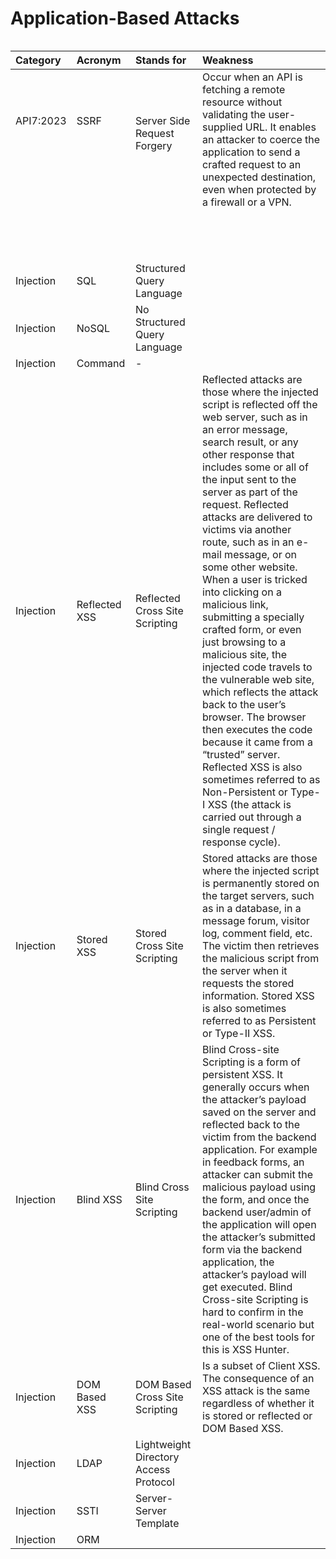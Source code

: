 <h1>Application-Based Attacks</h1>


<table class="center">
  

|Category |Acronym       |Stands for                    |Weakness                 |
|:--------------|:-------------|:-----------------------------|:------------------------|
| API7:2023<br><br><br><br><br><br><br><br>| SSRF<br><br><br><br><br><br><br><br>| Server Side Request Forgery<br><br><br><br><br><br>| Occur when an API is fetching a remote resource without validating the user-supplied URL. It enables an attacker to coerce the application to send a crafted request to an unexpected destination, even when protected by a firewall or a VPN.<br><br><br><br><br>|  |
| Injection        | SQL            | Structured Query Language              |
| Injection        | NoSQL          | No Structured Query Language           |
| Injection        | Command        | -                                      |
| Injection        | Reflected XSS  | Reflected Cross Site Scripting         | Reflected attacks are those where the injected script is reflected off the web server, such as in an error message, search result, or any other response that includes some or all of the input sent to the server as part of the request. Reflected attacks are delivered to victims via another route, such as in an e-mail message, or on some other website. When a user is tricked into clicking on a malicious link, submitting a specially crafted form, or even just browsing to a malicious site, the injected code travels to the vulnerable web site, which reflects the attack back to the user’s browser. The browser then executes the code because it came from a “trusted” server. Reflected XSS is also sometimes referred to as Non-Persistent or Type-I XSS (the attack is carried out through a single request / response cycle). | |
| Injection        | Stored XSS     | Stored Cross Site Scripting            | Stored attacks are those where the injected script is permanently stored on the target servers, such as in a database, in a message forum, visitor log, comment field, etc. The victim then retrieves the malicious script from the server when it requests the stored information. Stored XSS is also sometimes referred to as Persistent or Type-II XSS. | |
| Injection        | Blind XSS      | Blind Cross Site Scripting             | Blind Cross-site Scripting is a form of persistent XSS. It generally occurs when the attacker’s payload saved on the server and reflected back to the victim from the backend application. For example in feedback forms, an attacker can submit the malicious payload using the form, and once the backend user/admin of the application will open the attacker’s submitted form via the backend application, the attacker’s payload will get executed. Blind Cross-site Scripting is hard to confirm in the real-world scenario but one of the best tools for this is XSS Hunter. ||
| Injection        | DOM Based XSS  | DOM Based Cross Site Scripting         | Is a subset of Client XSS.<br>The consequence of an XSS attack is the same regardless of whether it is stored or reflected or DOM Based XSS. || 
| Injection        | LDAP           | Lightweight Directory Access Protocol  |
| Injection        | SSTI           | Server-Server Template                 |
| Injection        | ORM            |                                        |

</table>

<br>



